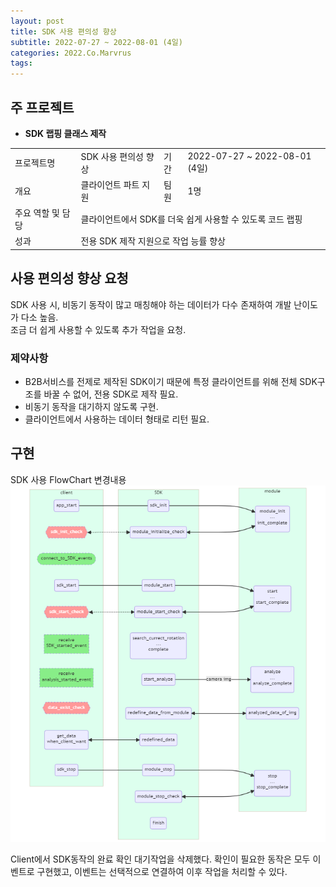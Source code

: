 ```yaml
---
layout: post
title: SDK 사용 편의성 향상
subtitle: 2022-07-27 ~ 2022-08-01 (4일)
categories: 2022.Co.Marvrus
tags: 
---
```


## 주 프로젝트
- **SDK 랩핑 클래스 제작**
<table>
  <tr>
    <td>프로젝트명</td>
    <td>SDK 사용 편의성 향상</td>
    <td>기간</td>
    <td>2022-07-27 ~ 2022-08-01 (4일)</td>
  </tr>
  <tr>
    <td>개요</td>
    <td>클라이언트 파트 지원</td>
    <td>팀원</td>
    <td>1명</td>
  </tr>
  <tr>
    <td>주요 역할 및 담당</td>
    <td colspan="3">클라이언트에서 SDK를 더욱 쉽게 사용할 수 있도록 코드 랩핑</td>
  </tr>
  <tr>
    <td>성과</td>
    <td colspan="3">전용 SDK 제작 지원으로 작업 능률 향상</td>
  </tr>
</table>

## 사용 편의성 향상 요청  
<p>SDK 사용 시, 비동기 동작이 많고 매칭해야 하는 데이터가 다수 존재하여 개발 난이도가 다소 높음.<br>
조금 더 쉽게 사용할 수 있도록 추가 작업을 요청.</p>

### 제약사항
- B2B서비스를 전제로 제작된 SDK이기 때문에 특정 클라이언트를 위해 전체 SDK구조를 바꿀 수 없어, 전용 SDK로 제작 필요.  
- 비동기 동작을 대기하지 않도록 구현.  
- 클라이언트에서 사용하는 데이터 형태로 리턴 필요.  

## 구현  
SDK 사용 FlowChart 변경내용  
[![SDK 사용 FlowChart 변경내용](https://raw.githubusercontent.com/SeungHyeon-Hong/SeungHyeon-Hong.github.io/main/assets/img/20220727_flowchart.png)](https://raw.githubusercontent.com/SeungHyeon-Hong/SeungHyeon-Hong.github.io/main/assets/img/20220727_flowchart.png)  
<!-- (https://mermaid.live/edit#pako:eNqVlE1P4zAQhv9KFC5BaiqSFihRxYk97Z6WI0HWxJ4Qi8SObJdSqv73tWOnmxaxHz207uvnnfGMP_YxlQzjIq5buaUNKBP9-FmKyH70pnpR0DcRbTkK40XIEuh7oo0lL4MEkO33mr0SLrghtEH6ejgURUE3Rtb1CGXJE5VCIDXESPL48J3gmw2rny8tCoxpg31g88RFO8uR-xyD-mWS_EkhRf6G60rduxwDjsznev6UCRZTAwhod5rrv7pgsd8zMEDwnesvV7NMXtAQx7ng2wYF8a0kWxDHyq5DsbIPCgpWirMtsKV4pcqSsdMBr_Kkk2zT4iByaPkH-hWNwGIEph2tlifqqcOuCUHRhtCNUm7HlDRguBSukPl87n6o7PoWDY6em8QHGpr4cZRvE4UMay5w6ASpleyIzzwiqyPCBmbUs6vfSzx2p8qyqXq67ixPbBiumz-00pu9SLNp7ybF-ZN8WiHNfYUTLLTujFskoQcTMiif2OXI-tKJrAnvXsZZuw-2xpOEruTTGKFIbXYthrsa1bxtiwtW40wbJV-xuKAVhHG65cw0Rda_jyZ7uv7T4bv2zybagtYPWEfhHgXjClcjzEDbx0fBroiuo-uJw9-oYKjv7mZUtlLZYV1_5S0FZGmaVvbrnmalqPJ1GLmnap3O0_sqH7DcYQs3af9Xy3UYudfGY0uHVTdpSqFDBZHdG8csrHg70BaAwVethojXQ-IrN2VXYg_rOgzjWWwjdMCZfWz3bufK2DTYYRkXdmjPP2xaU8alOFgUbNWPO0HjooZW4yze9PZ44AMHe4i7M_Ub40aqIB5-Aedk-gk) -->

<p>Client에서 SDK동작의 완료 확인 대기작업을 삭제했다. 확인이 필요한 동작은 모두 이벤트로 구현했고, 이벤트는 선택적으로 연결하여 이후 작업을 처리할 수 있다.</p>

<p><br></p>
